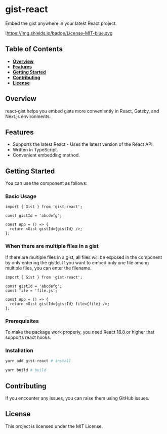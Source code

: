 # gist-react

Embed the gist anywhere in your latest React project.

!https://img.shields.io/badge/License-MIT-blue.svg

## Table of Contents

- **[Overview](#overview)**
- **[Features](#features)**
- **[Getting Started](#getting-started)**
- **[Contributing](#contributing)**
- **[License](#license)**

## Overview

react-gist helps you embed gists more conveniently in React, Gatsby, and Next.js environments.

## Features

- Supports the latest React - Uses the latest version of the React API.
- Written in TypeScript.
- Convenient embedding method.

## Getting Started

You can use the component as follows:

### Basic Usage

```tsx
import { Gist } from 'gist-react';

const gistId = 'abcdefg';

const App = () => {
  return <Gist gistId={gistId} />;
};
```

### When there are multiple files in a gist

If there are multiple files in a gist, all files will be exposed in the component by only entering the gistId. If you want to embed only one file among multiple files, you can enter the filename.

```tsx
import { Gist } from 'gist-react';

const gistId = 'abcdefg';
const file = 'file.js';

const App = () => {
  return <Gist gistId={gistId} file={file} />;
};
```

### Prerequisites

To make the package work properly, you need React 16.8 or higher that supports react hooks.

### Installation

```bash
yarn add gist-react # install

yarn build # build
```

## Contributing

If you encounter any issues, you can raise them using GitHub issues.

## License

This project is licensed under the MIT License.
